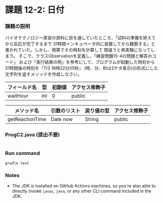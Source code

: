 # 課題 12-2: 日付

### 課題の説明

バイオテクノロジー実習の資料に目を通していたところ、「試料の準備を終えてから反応が完了するまで
31時間インキュベータ内に放置してから観察する」と書かれていた。しかし、暗算でその時刻を計算して
間違うと再実験になってしまう。
そこで、クラスObservationを定義し、「練習問題15-4の問題と解答のコード」
および「実行結果の例」を参考にして、プログラムが起動した時刻から31時間後の時刻を「7/3 18時22分05秒」
(時、分、秒は2ケタ表示)の形式にした文字列を返すメソッドを作成しなさい。


| フィールド名   | 型   | 初期値 | アクセス修飾子 |
|----------|-----|-----|-----------------|
| waitHour | int | 0   | public  | 

| メソッド名           | 引数のリスト   | 戻り値の型  | アクセス修飾子 |
|-----------------|----------|--------|--------|
| getReactionTime | Date now | String | public | 

### ProgC2.java (提出不要)
```java

```


### Run command
`gradle test`

### Notes
- The JDK is installed on GitHub Actions machines, so you're also able to directly invoke `javac`, `java`, or any other CLI command included in the JDK. 
